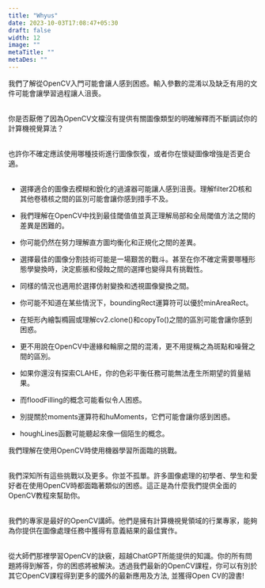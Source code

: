 ```yaml
---
title: "Whyus"
date: 2023-10-03T17:08:47+05:30
draft: false
width: 12
image: ""
metaTitle: ""
metaDes: ""
---
```


我們了解從OpenCV入門可能會讓人感到困惑。輸入參數的混淆以及缺乏有用的文件可能會讓學習過程讓人沮喪。
    <br /><br />

你是否厭倦了因為OpenCV文檔沒有提供有關圖像類型的明確解釋而不斷調試你的計算機視覺算法？<br /><br />

也許你不確定應該使用哪種技術進行圖像恢復，或者你在懷疑圖像增強是否更合適。<br /><br />
   
- 選擇適合的圖像去模糊和銳化的過濾器可能讓人感到沮喪。理解filter2D核和其他卷積核之間的區別可能會讓你感到措手不及。
      
- 我們理解在OpenCV中找到最佳閾值值並真正理解局部和全局閾值方法之間的差異是困難的。
- 你可能仍然在努力理解直方圖均衡化和正規化之間的差異。
- 選擇最佳的圖像分割技術可能是一場艱苦的戰斗。甚至在你不確定需要哪種形態學變換時，決定膨脹和侵蝕之間的選擇也變得具有挑戰性。
- 同樣的情況也適用於選擇仿射變換和透視圖像變換之間。
- 你可能不知道在某些情況下，boundingRect運算符可以優於minAreaRect。
- 在矩形內繪製橢圓或理解cv2.clone()和copyTo()之間的區別可能會讓你感到困惑。
- 更不用說在OpenCV中邊緣和輪廓之間的混淆，更不用提稱之為斑點和噪聲之間的區別。
- 如果你還沒有探索CLAHE，你的色彩平衡任務可能無法產生所期望的質量結果。
- 而floodFilling的概念可能看似令人困惑。
- 別提關於moments運算符和huMoments，它們可能會讓你感到困惑。
- houghLines函數可能聽起來像一個陌生的概念。

我們理解在使用OpenCV時使用機器學習所面臨的挑戰。<br /><br />

我們深知所有這些挑戰以及更多。你並不孤單。許多圖像處理的初學者、學生和愛好者在使用OpenCV時都面臨著類似的困惑。這正是為什麼我們提供全面的OpenCV教程來幫助你。<br /><br />

我們的專家是最好的OpenCV講師。他們是擁有計算機視覺領域的行業專家，能夠為你提供在圖像處理任務中獲得有意義結果的最佳實作。<br /><br />

從大師們那裡學習OpenCV的訣竅，超越ChatGPT所能提供的知識。你的所有問題將得到解答，你的困惑將被解決。透過我們最新的OpenCV課程，你可以有別於其它OpenCV課程得到更多的國外的最新應用及方法, 並獲得Open CV的證書!
